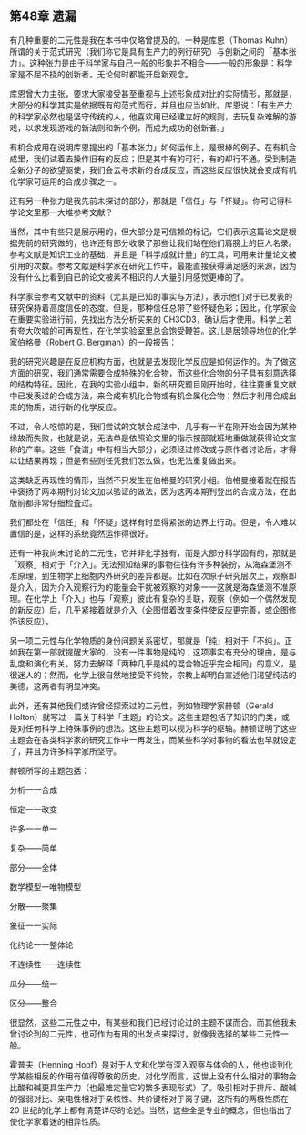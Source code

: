 ## 第48章 遗漏

有几种重要的二元性是我在本书中仅略曾提及的。一种是库恩（Thomas Kuhn）所谓的关于范式研究（我们称它是具有生产力的例行研究）与创新之间的「基本张力」。这种张力是由于科学家与自己一般的形象并不相合——一般的形象是：科学家是不屈不挠的创新者，无论何时都能开启新观念。

库恩曾大力主张，要求大家接受甚至重视与上述形象成对比的实际情形，那就是，大部分的科学其实是依据既有的范式而行，并且也应当如此。库恩说：「有生产力的科学家必然也是坚守传统的人，他喜欢用已经建立好的规则，去玩复杂难解的游戏，以求发现游戏的新法则和新个例，而成为成功的创新者。」

有机合成用在说明库恩提出的「基本张力」如何运作上，是很棒的例子。在有机合成里，我们试着去操作旧有的反应；但是其中有的可行，有的却行不通。受到制造全新分子的欲望驱使，我们会去寻求新的合成反应，而这些反应很快就会变成有机化学家可运用的合成步骤之一。

还有另一种张力是我先前未探讨的部分，那就是「信任」与「怀疑」。你可记得科学论文里那一大堆参考文献？

当然，其中有些只是展示用的，但大部分是可信赖的标记，它们表示这篇论文是根据先前的研究做的，也许还有部分收录了那些让我们站在他们肩膀上的巨人名录。参考文献是知识工业的基础，并且是「科学成就计量」的工具，可用来计量论文被引用的次数。参考文献是科学家在研究工作中，最能直接获得满足感的来源，因为没有什么比看到自已的论文被素不相识的人大量引用感觉更棒的了。

科学家会参考文献中的资料（尤其是已知的事实与方法），表示他们对于已发表的研究保持着高度信任的态度。但是，那种信任总带了些怀疑色彩；因此，化学家会在重要实验进行前，先找出方法分析买来的 CH3CD3，确认后才使用。科学上若有夸大吹嘘的可再现性，在化学实验室里总会饱受鞭笞。这儿是居领导地位的化学家伯格曼（Robert G. Bergman）的一段报告：

我的研究兴趣是在反应机构方面，也就是去发现化学反应是如何运作的。为了做这方面的研究，我们通常需要合成特殊的化合物，而这些化合物的分子具有刻意选择的结构特征。因此，在我的实验小组中，新的研究题目刚开始时，往往要重复文献中已发表过的合成方法，来合成有机化合物或有机金属化合物；然后才利用合成出来的物质，进行新的化学反应。

不过，令人吃惊的是，我们尝试的文献合成法中，几乎有一半在刚开始会因为某种缘故而失败，也就是说，无法单是依照论文里的指示按部就班地重做就获得论文宣称的产率。这些「食谱」中有相当大部分，必须经过修改或与原作者讨论后，才得以让结果再现；但是有些则任凭我们怎么做，也无法重复做出来。

这类缺乏再现性的情形，当然不只发生在伯格曼的研究小组。伯格曼接着就在报告中褒扬了两本期刊对论文加以验证的做法，因为这两本期刊登出的合成方法，在出版前都非常仔细检査过。

我们都处在「信任」和「怀疑」这样有时显得紧张的边界上行动。但是，令人难以置信的是，这样的系统竟然运作得很好。

还有一种我尚未讨论的二元性，它并非化学独有，而是大部分科学固有的，那就是「观察」相对于「介入」。无法预知结果的事物往往有许多种装扮，从海森堡测不准原理，到生物学上细胞内外研究的差异都是。比如在次原子研究层次上，观察即是介入，因为介入观察行为的能量会干扰被观察的对象一一这就是海森堡测不准原理。在化学上「介入」也与「观察」彼此有复杂的关联，观察（例如一个偶然发现的新反应）后，几乎紧接着就是介入（企图借着改变条件使反应更完善，或企图修饰该反应）。

另一项二元性与化学物质的身份问题关系密切，那就是「纯」相对于「不纯」。正如我在第一部就提醒大家的，没有一件事物是纯的；这项事实有充分的理由，是与乱度和演化有关。努力去解释「两种几乎是纯的混合物近乎完全相同」的意义，是很迷人的；然而，化学上很自然地接受不纯物，宗教上却明白宣述他们渴望纯洁的美德，这两者有明显冲突。

此外，还有其他我们或许曾经探索过的二元性，例如物理学家赫顿（Gerald Holton）就写过一篇关于科学「主题」的论文。这些主题包括了知识的门类，或是对任何科学上特殊事例的想法。这些主题可以视为科学的枢轴。赫顿证明了这些主题会在各类科学家的研究工作中一再发生，而某些科学对事物的看法也早就设定了，并且为许多科学家所坚守。

赫顿所写的主题包括：

分析一一合成

恒定一一改变

许多一一单一

复杂——简单

部分——全体

数学模型一唯物模型

分散——聚集

象征一一实际

化约论一一整体论

不连续性——连续性

瓜分——统一

区分——整合

很显然，这些二元性之中，有某些和我们已经讨论过的主题不谋而合。而其他我未曾讨论到的二元性，也可作为有用的出发点来探讨，就像我选择的某些二元性一般。

霍普夫（Henning Hopf）是对于人文和化学有深入观察与体会的人，他也谈到化学某些相反的作用有值得尊敬的历史。对化学而言，这世上没有什么相对的事物会比酸和碱更具生产力（也最难定量它的繁多表现形式）了。吸引相对于排斥、酸碱的强弱对比、亲电性相对于亲核性、共价键相对于离子键，这所有的两极性质在 20 世纪的化学上都有清楚详尽的论述。当然，这些全是专业的概念，但也指出了使化学家着迷的相异性质。
